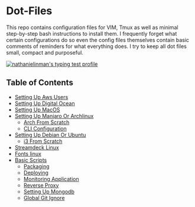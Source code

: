 # Dot-Files
This repo contains configuration files for VIM, Tmux as well as minimal step-by-step bash instructions to install them. I frequently forget what certain configurations do so even the config files themselves contain basic comments of reminders for what everything does. I try to keep all dot files small, compact and purposeful.

[![nathanielinman's typing test profile](https://www.keyhero.com/static//badges/1603/typing-test-481109.png)](http://keyhero.com/profile/nathanielinman/?ba)

## Table of Contents
  * [Setting Up Aws Users](https://github.com/NathanielInman/dot-files/blob/master/docs/setting-up-aws-users.md#setting-up-aws-users)
  * [Setting Up Digital Ocean](https://github.com/NathanielInman/dot-files/blob/master/docs/setting-up-digital-ocean.md#setting-up-digital-ocean)
  * [Setting Up MacOS](https://github.com/NathanielInman/dot-files/blob/master/docs/setting-up-macos.md#setting-up-macos)
  * [Setting Up Manjaro Or Archlinux](https://github.com/NathanielInman/dot-files/blob/master/docs/setting-up-manjaro-or-archlinux.md#setting-up-manjaro-or-archlinux)
    * [Arch From Scratch](https://github.com/NathanielInman/dot-files/blob/master/docs/setting-up-manjaro-or-archlinux.md#arch-from-scratch)
    * [CLI Configuration](https://github.com/NathanielInman/dot-files/blob/master/docs/setting-up-manjaro-or-archlinux.md#cli-configuration)
  * [Setting Up Debian Or Ubuntu](https://github.com/NathanielInman/dot-files/blob/master/docs/setting-up-debian-or-ubuntu.md#setting-up-debian-or-ubuntu)
    * [i3 From Scratch](https://github.com/NathanielInman/dot-files/blob/master/docs/setting-up-debian-or-ubuntu.md#i3-from-scratch)
  * [Streamdeck Linux](https://github.com/NathanielInman/dot-files/blob/master/docs/streamdeck.md)
  * [Fonts linux](https://github.com/NathanielInman/dot-files/blob/master/docs/fonts.md)
  * [Basic Scripts](https://github.com/NathanielInman/dot-files/blob/master/docs/basic-scripts.md#basic-scripts)
    * [Packaging](https://github.com/NathanielInman/dot-files/blob/master/docs/basic-scripts.md#packaging)
    * [Deploying](https://github.com/NathanielInman/dot-files/blob/master/docs/basic-scripts.md#deploying)
    * [Monitoring Application](https://github.com/NathanielInman/dot-files/blob/master/docs/basic-scripts.md#monitoring-application)
    * [Reverse Proxy](https://github.com/NathanielInman/dot-files/blob/master/docs/basic-scripts.md#reverse-proxy)
    * [Setting Up Mongodb](https://github.com/NathanielInman/dot-files/blob/master/docs/basic-scripts.md#setting-up-mongodb)
    * [Global Git Ignore](https://github.com/NathanielInman/dot-files/blob/master/docs/basic-scripts.md#global-git-ignore)
